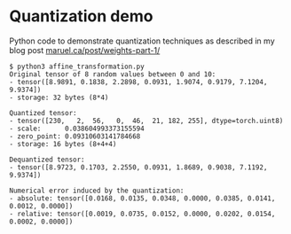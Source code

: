 # Quantization demo

Python code to demonstrate quantization techniques as described in my blog post
[maruel.ca/post/weights-part-1/](https://maruel.ca/post/weights-part-1/)

```
$ python3 affine_transformation.py
Original tensor of 8 random values between 0 and 10:
- tensor([8.9891, 0.1838, 2.2898, 0.0931, 1.9074, 0.9179, 7.1204, 9.9374])
- storage: 32 bytes (8*4)

Quantized tensor:
- tensor([230,   2,  56,   0,  46,  21, 182, 255], dtype=torch.uint8)
- scale:      0.038604993373155594
- zero_point: 0.09310603141784668
- storage: 16 bytes (8+4+4)

Dequantized tensor:
- tensor([8.9723, 0.1703, 2.2550, 0.0931, 1.8689, 0.9038, 7.1192, 9.9374])

Numerical error induced by the quantization:
- absolute: tensor([0.0168, 0.0135, 0.0348, 0.0000, 0.0385, 0.0141, 0.0012, 0.0000])
- relative: tensor([0.0019, 0.0735, 0.0152, 0.0000, 0.0202, 0.0154, 0.0002, 0.0000])
```

